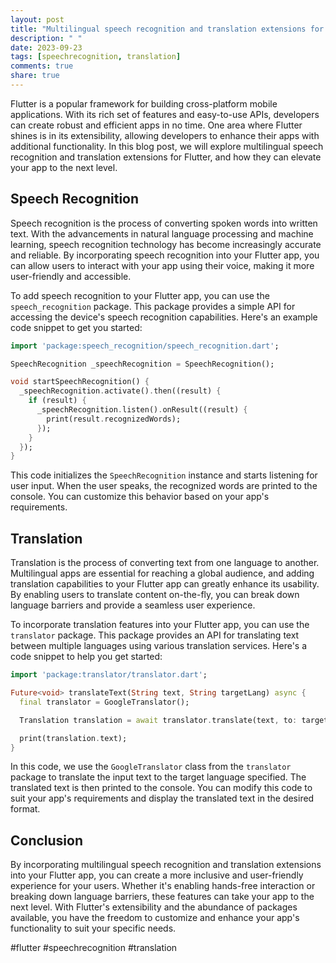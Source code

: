 ```yaml
---
layout: post
title: "Multilingual speech recognition and translation extensions for Flutter"
description: " "
date: 2023-09-23
tags: [speechrecognition, translation]
comments: true
share: true
---
```


Flutter is a popular framework for building cross-platform mobile applications. With its rich set of features and easy-to-use APIs, developers can create robust and efficient apps in no time. One area where Flutter shines is in its extensibility, allowing developers to enhance their apps with additional functionality. In this blog post, we will explore multilingual speech recognition and translation extensions for Flutter, and how they can elevate your app to the next level.

## Speech Recognition

Speech recognition is the process of converting spoken words into written text. With the advancements in natural language processing and machine learning, speech recognition technology has become increasingly accurate and reliable. By incorporating speech recognition into your Flutter app, you can allow users to interact with your app using their voice, making it more user-friendly and accessible.

To add speech recognition to your Flutter app, you can use the `speech_recognition` package. This package provides a simple API for accessing the device's speech recognition capabilities. Here's an example code snippet to get you started:

```dart
import 'package:speech_recognition/speech_recognition.dart';

SpeechRecognition _speechRecognition = SpeechRecognition();

void startSpeechRecognition() {
  _speechRecognition.activate().then((result) {
    if (result) {
      _speechRecognition.listen().onResult((result) {
        print(result.recognizedWords);
      });
    }
  });
}
```

This code initializes the `SpeechRecognition` instance and starts listening for user input. When the user speaks, the recognized words are printed to the console. You can customize this behavior based on your app's requirements.

## Translation

Translation is the process of converting text from one language to another. Multilingual apps are essential for reaching a global audience, and adding translation capabilities to your Flutter app can greatly enhance its usability. By enabling users to translate content on-the-fly, you can break down language barriers and provide a seamless user experience.

To incorporate translation features into your Flutter app, you can use the `translator` package. This package provides an API for translating text between multiple languages using various translation services. Here's a code snippet to help you get started:

```dart
import 'package:translator/translator.dart';

Future<void> translateText(String text, String targetLang) async {
  final translator = GoogleTranslator();

  Translation translation = await translator.translate(text, to: targetLang);

  print(translation.text);
}
```

In this code, we use the `GoogleTranslator` class from the `translator` package to translate the input text to the target language specified. The translated text is then printed to the console. You can modify this code to suit your app's requirements and display the translated text in the desired format.

## Conclusion

By incorporating multilingual speech recognition and translation extensions into your Flutter app, you can create a more inclusive and user-friendly experience for your users. Whether it's enabling hands-free interaction or breaking down language barriers, these features can take your app to the next level. With Flutter's extensibility and the abundance of packages available, you have the freedom to customize and enhance your app's functionality to suit your specific needs.

#flutter #speechrecognition #translation